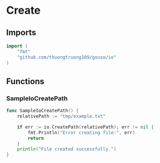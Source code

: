 # Create

## Imports

```go
import (
	"fmt"	"github.com/thuongtruong109/gouse/io")
```
## Functions


### SampleIoCreatePath

```go
func SampleIoCreatePath() {
	relativePath := "tmp/example.txt"

	if err := io.CreatePath(relativePath); err != nil {
		fmt.Println("Error creating file:", err)
		return
	}
	println("File created successfully.")
}```
